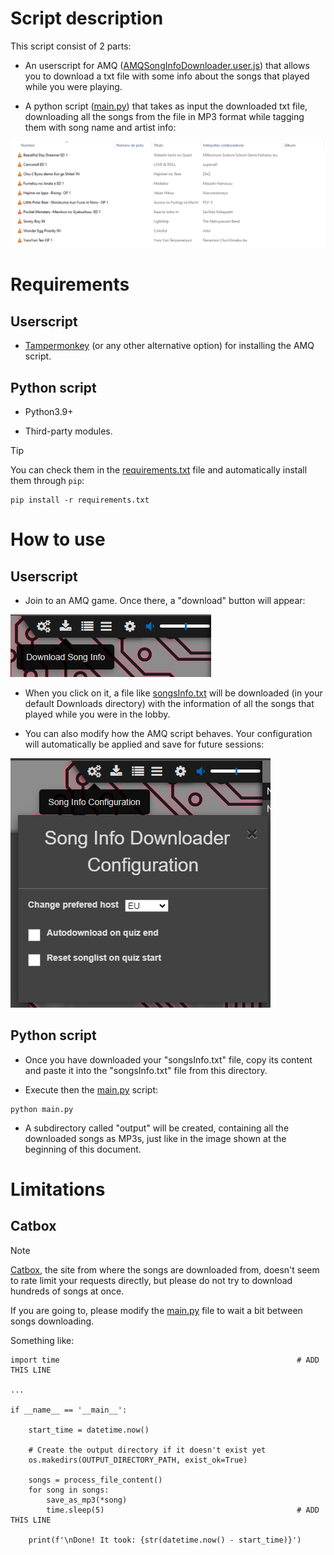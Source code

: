 # Script description

This script consist of 2 parts:

- An userscript for AMQ ([AMQSongInfoDownloader.user.js](AMQSongInfoDownloader.user.js)) that allows you to download a txt file with some info about the songs that played while you were playing.

- A python script ([main.py](main.py)) that takes as input the downloaded txt file, downloading all the songs from the file in MP3 format while tagging them with song name and artist info:

![OutputExample](images/output.png)


# Requirements

## Userscript

- [Tampermonkey](https://www.tampermonkey.net/) (or any other alternative option) for installing the AMQ script.

## Python script

- Python3.9+

- Third-party modules.

> [!TIP]
> You can check them in the [requirements.txt](requirements.txt) file and automatically install them through `pip`:
> 
> ```
> pip install -r requirements.txt
> ```


# How to use

## Userscript

- Join to an AMQ game. Once there, a "download" button will appear:

![DownloadButton](images/download_button.png)

- When you click on it, a file like [songsInfo.txt](songsInfo.txt) will be downloaded (in your default Downloads directory) with the information of all the songs that played while you were in the lobby.

- You can also modify how the AMQ script behaves. Your configuration will automatically be applied and save for future sessions: 

![ScriptConfiguration](images/configuration.png)

## Python script

- Once you have downloaded your "songsInfo.txt" file, copy its content and paste it into the "songsInfo.txt" file from this directory.

- Execute then the [main.py](main.py) script:

```
python main.py
```

- A subdirectory called "output" will be created, containing all the downloaded songs as MP3s, just like in the image shown at the beginning of this document.


# Limitations

## Catbox

> [!NOTE]
> [Catbox](https://catbox.moe/), the site from where the songs are downloaded from, doesn't seem to rate limit your requests directly, but please do not try to download hundreds of songs at once.

If you are going to, please modify the [main.py](main.py) file to wait a bit between songs downloading.

Something like:

```
import time                                                     # ADD THIS LINE

...

if __name__ == '__main__':

    start_time = datetime.now()

    # Create the output directory if it doesn't exist yet
    os.makedirs(OUTPUT_DIRECTORY_PATH, exist_ok=True)

    songs = process_file_content()
    for song in songs:
        save_as_mp3(*song)
        time.sleep(5)                                           # ADD THIS LINE

    print(f'\nDone! It took: {str(datetime.now() - start_time)}')

```
